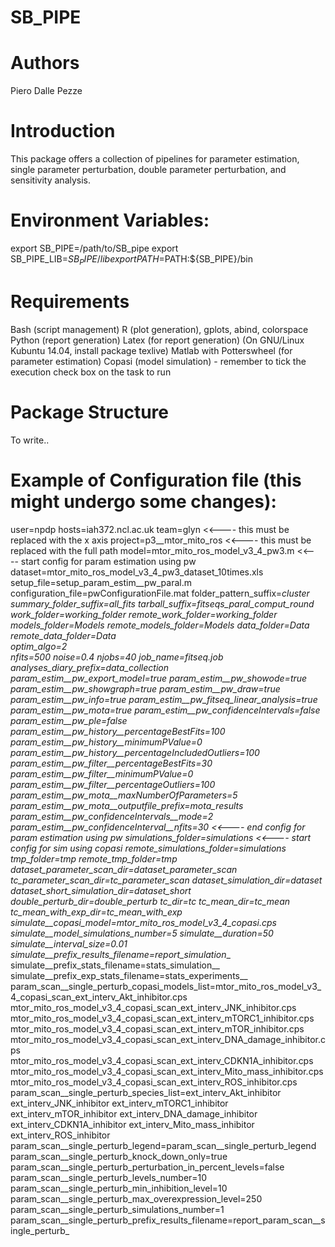 
SB_PIPE
=

Authors
=== 
Piero Dalle Pezze



Introduction
===
This package offers a collection of pipelines for parameter estimation, single parameter perturbation, double parameter perturbation, and sensitivity analysis.



Environment Variables:
===
export SB_PIPE=/path/to/SB_pipe
export SB_PIPE_LIB=${SB_PIPE}/lib
export PATH=$PATH:${SB_PIPE}/bin



Requirements
===
Bash (script management)
R (plot generation), gplots, abind, colorspace
Python (report generation)
Latex (for report generation) (On GNU/Linux Kubuntu 14.04, install package texlive)
Matlab with Potterswheel (for parameter estimation)
Copasi (model simulation) - remember to tick the execution check box on the task to run



Package Structure
===
To write..





Example of Configuration file (this might undergo some changes):
===
user=npdp
hosts=iah372.ncl.ac.uk
team=glyn                     <<---- this must be replaced with the x axis
project=p3__mtor_mito_ros     <<---- this must be replaced with the full path 
model=mtor_mito_ros_model_v3_4_pw3.m  <<---- start config for param estimation using pw 
dataset=mtor_mito_ros_model_v3_4_pw3_dataset_10times.xls
setup_file=setup_param_estim__pw_paral.m
configuration_file=pwConfigurationFile.mat
folder_pattern_suffix=_cluster
summary_folder_suffix=_all_fits
tarball_suffix=_fitseqs_paral_comput_round
work_folder=working_folder
remote_work_folder=working_folder
models_folder=Models
remote_models_folder=Models
data_folder=Data
remote_data_folder=Data               
optim_algo=2                             
nfits=500
noise=0.4
njobs=40
job_name=fitseq.job
analyses_diary_prefix=data_collection_
param_estim__pw_export_model=true
param_estim__pw_showode=true
param_estim__pw_showgraph=true
param_estim__pw_draw=true
param_estim__pw_info=true
param_estim__pw_fitseq_linear_analysis=true
param_estim__pw_mota=true
param_estim__pw_confidenceIntervals=false
param_estim__pw_ple=false
param_estim__pw_history__percentageBestFits=100
param_estim__pw_history__minimumPValue=0
param_estim__pw_history__percentageIncludedOutliers=100
param_estim__pw_filter__percentageBestFits=30
param_estim__pw_filter__minimumPValue=0
param_estim__pw_filter__percentageOutliers=100
param_estim__pw_mota__maxNumberOfParameters=5
param_estim__pw_mota__outputfile_prefix=mota_results_
param_estim__pw_confidenceIntervals__mode=2
param_estim__pw_confidenceInterval__nfits=30        <<---- end config for param estimation using pw
simulations_folder=simulations                      <<---- start config for sim using copasi
remote_simulations_folder=simulations
tmp_folder=tmp
remote_tmp_folder=tmp
dataset_parameter_scan_dir=dataset_parameter_scan
tc_parameter_scan_dir=tc_parameter_scan
dataset_simulation_dir=dataset
dataset_short_simulation_dir=dataset_short
double_perturb_dir=double_perturb
tc_dir=tc
tc_mean_dir=tc_mean
tc_mean_with_exp_dir=tc_mean_with_exp
simulate__copasi_model=mtor_mito_ros_model_v3_4_copasi.cps
simulate__model_simulations_number=5
simulate__duration=50
simulate__interval_size=0.01
simulate__prefix_results_filename=report_simulation__
simulate__prefix_stats_filename=stats_simulation__
simulate__prefix_exp_stats_filename=stats_experiments__
param_scan__single_perturb_copasi_models_list=mtor_mito_ros_model_v3_4_copasi_scan_ext_interv_Akt_inhibitor.cps mtor_mito_ros_model_v3_4_copasi_scan_ext_interv_JNK_inhibitor.cps mtor_mito_ros_model_v3_4_copasi_scan_ext_interv_mTORC1_inhibitor.cps mtor_mito_ros_model_v3_4_copasi_scan_ext_interv_mTOR_inhibitor.cps mtor_mito_ros_model_v3_4_copasi_scan_ext_interv_DNA_damage_inhibitor.cps mtor_mito_ros_model_v3_4_copasi_scan_ext_interv_CDKN1A_inhibitor.cps mtor_mito_ros_model_v3_4_copasi_scan_ext_interv_Mito_mass_inhibitor.cps mtor_mito_ros_model_v3_4_copasi_scan_ext_interv_ROS_inhibitor.cps
param_scan__single_perturb_species_list=ext_interv_Akt_inhibitor ext_interv_JNK_inhibitor ext_interv_mTORC1_inhibitor ext_interv_mTOR_inhibitor ext_interv_DNA_damage_inhibitor ext_interv_CDKN1A_inhibitor ext_interv_Mito_mass_inhibitor ext_interv_ROS_inhibitor
param_scan__single_perturb_legend=param_scan__single_perturb_legend
param_scan__single_perturb_knock_down_only=true
param_scan__single_perturb_perturbation_in_percent_levels=false
param_scan__single_perturb_levels_number=10
param_scan__single_perturb_min_inhibition_level=10
param_scan__single_perturb_max_overexpression_level=250
param_scan__single_perturb_simulations_number=1
param_scan__single_perturb_prefix_results_filename=report_param_scan__single_perturb_

